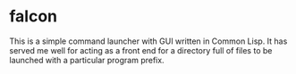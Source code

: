 # falcon

This is a simple command launcher with GUI written in Common Lisp.
It has served me well for acting as a front end for a directory full of files to be launched with a particular program prefix.
